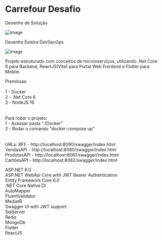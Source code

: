 # Carrefour Desafio
Desenho de Solução 

![image](https://user-images.githubusercontent.com/13989921/217170216-7bbf3ff3-bf39-40c5-b465-1b505db05cc5.png)

Desenho Esteira DevSecOps

![image](https://user-images.githubusercontent.com/13989921/217170523-3e763f7d-e4ff-4f78-9283-6b64198cc414.png)



Projeto estruturado com conceitos de microsserviços, utilizando .Net Core 6 para Backend, ReactJS(Vite) para Portal Web Frontend e Flutter para Mobile.



Premissas:</br></br>
1 - Docker</br>
2 - .Net Core 6</br>
3 - NodeJS 16</br>
</br></br>
Para rodar o projeto:
</br>
1 - Acessar pasta "./Docker"</br>
2 - Rodar o comando "docker-compose up"</br>
</br></br>
URLs:
BFF - http://localhost:8090/swagger/index.html</br>
VendasAPI - http://localhost:8080/swagger/index.html</br>
ProdutosAPI - http://localhost:8081/swagger/index.html</br>
CartõesAPI - http://localhost:8082/swagger/index.html</br>

ASP.NET 6.0</br>
ASP.NET WebApi Core with JWT Bearer Authentication</br>
Entity Framework Core 6.0</br>
.NET Core Native DI</br>
AutoMapper</br>
FluentValidator</br>
MediatR</br>
Swagger UI with JWT support</br>
SqlServer</br>
Redis</br>
MongoDb</br>
Flutter</br>
ReactJS</br>
